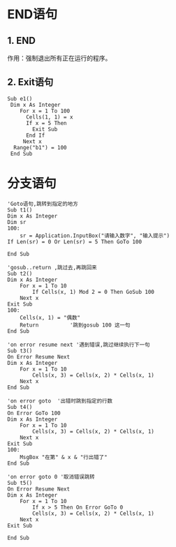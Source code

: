 # END语句

## 1. END

作用：强制退出所有正在运行的程序。

## 2. Exit语句

    Sub e1()
     Dim x As Integer
        For x = 1 To 100
          Cells(1, 1) = x
          If x = 5 Then
            Exit Sub
          End If
         Next x
      Range("b1") = 100
     End Sub

# 分支语句

    'Goto语句,跳转到指定的地方
    Sub t1()
    Dim x As Integer
    Dim sr
    100:
        sr = Application.InputBox("请输入数字", "输入提示")
    If Len(sr) = 0 Or Len(sr) = 5 Then GoTo 100
    
    End Sub

    'gosub..return ,跳过去,再跳回来
    Sub t2()
    Dim x As Integer
        For x = 1 To 10
            If Cells(x, 1) Mod 2 = 0 Then GoSub 100
        Next x
    Exit Sub
    100:
        Cells(x, 1) = "偶数"
        Return          '跳到gosub 100 这一句
    End Sub

    'on error resume next '遇到错误,跳过继续执行下一句
    Sub t3()
    On Error Resume Next
    Dim x As Integer
        For x = 1 To 10
            Cells(x, 3) = Cells(x, 2) * Cells(x, 1)
        Next x
    End Sub
    
    'on error goto  '出错时跳到指定的行数
    Sub t4()
    On Error GoTo 100
    Dim x As Integer
        For x = 1 To 10
            Cells(x, 3) = Cells(x, 2) * Cells(x, 1)
        Next x
    Exit Sub
    100:
        MsgBox "在第" & x & "行出错了"
    End Sub
    
    'on error goto 0 '取消错误跳转
    Sub t5()
    On Error Resume Next
    Dim x As Integer
        For x = 1 To 10
            If x > 5 Then On Error GoTo 0
            Cells(x, 3) = Cells(x, 2) * Cells(x, 1)
        Next x
    Exit Sub

    End Sub